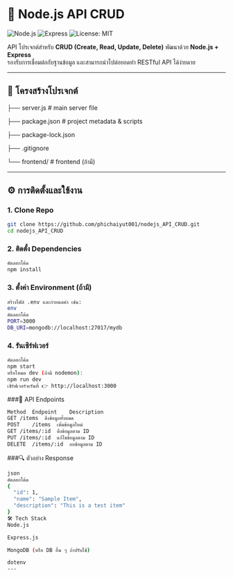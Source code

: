 # 🚀 Node.js API CRUD

![Node.js](https://img.shields.io/badge/Node.js-18.x-green?logo=node.js)
![Express](https://img.shields.io/badge/Express.js-Framework-lightgrey?logo=express)
![License: MIT](https://img.shields.io/badge/License-MIT-blue.svg)

API โปรเจกต์สำหรับ **CRUD (Create, Read, Update, Delete)** พัฒนาด้วย **Node.js + Express**  
รองรับการเชื่อมต่อกับฐานข้อมูล และสามารถนำไปต่อยอดทำ RESTful API ได้ง่ายดาย

---

## 📂 โครงสร้างโปรเจกต์

├── server.js # main server file

├── package.json # project metadata & scripts

├── package-lock.json

├── .gitignore

└── frontend/ # frontend (ถ้ามี)


---

## ⚙️ การติดตั้งและใช้งาน

### 1. Clone Repo
```bash
git clone https://github.com/phichaiyut001/nodejs_API_CRUD.git
cd nodejs_API_CRUD
```
### 2. ติดตั้ง Dependencies
```bash
คัดลอกโค้ด
npm install
```
### 3. ตั้งค่า Environment (ถ้ามี)
```bash
สร้างไฟล์ .env และกำหนดค่า เช่น:
env
คัดลอกโค้ด
PORT=3000
DB_URI=mongodb://localhost:27017/mydb
```
### 4. รันเซิร์ฟเวอร์
```bash
คัดลอกโค้ด
npm start
หรือโหมด dev (ถ้ามี nodemon):
npm run dev
เซิร์ฟเวอร์จะรันที่ 👉 http://localhost:3000
```
###📡 API Endpoints
```bash
Method	Endpoint	Description
GET	/items	ดึงข้อมูลทั้งหมด
POST	/items	เพิ่มข้อมูลใหม่
GET	/items/:id	ดึงข้อมูลตาม ID
PUT	/items/:id	แก้ไขข้อมูลตาม ID
DELETE	/items/:id	ลบข้อมูลตาม ID
```
###🔍 ตัวอย่าง Response
```bash
json
คัดลอกโค้ด
{
  "id": 1,
  "name": "Sample Item",
  "description": "This is a test item"
}
🛠 Tech Stack
Node.js

Express.js

MongoDB (หรือ DB อื่น ๆ ถ้าปรับใช้)

dotenv
---
